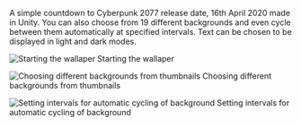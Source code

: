 A simple countdown to Cyberpunk 2077 release date, 16th April 2020 made in Unity. You can also choose from 19 different backgrounds and even cycle between them automatically at specified intervals. Text can be chosen to be displayed in light and dark modes.

![](https://github.com/retrogeek46/Countdown-Timer-for-WPE/blob/master/intro-gif.gif "Starting the wallaper")
Starting the wallaper


![](https://github.com/retrogeek46/Countdown-Timer-for-WPE/blob/master/changing-through-thumbnails.gif "Choosing different backgrounds from thumbnails")
Choosing different backgrounds from thumbnails


![](https://github.com/retrogeek46/Countdown-Timer-for-WPE/blob/master/automatic_switching.gif "Setting intervals for automatic cycling of background")
Setting intervals for automatic cycling of background
